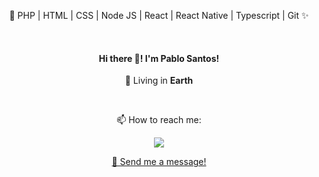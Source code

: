<p align="center">🔭 PHP | HTML | CSS | Node JS | React | React Native | Typescript | Git ✨</p>

<p>&nbsp;</p>

<h4 align="center">
  Hi there 👋! I'm <b>Pablo Santos</b>!
</h4>
<p align="center">
  📌 Living in <b>Earth</b>
</p>

<p>&nbsp;</p>

<p align="center">📫 How to reach me:</p>
<p align="center">

  <a href="https://github.com/psxninja" alt="GitHub" target="_blank">
    <img src="https://img.shields.io/badge/-GitHub-000000?style=flat-square&logo=Github&logoColor=white" />
  </a>

</p>

<p align="center">
<a href="https://github.com/psxninja/psxninja/issues/new">💬 Send me a message!</a>
</p>
